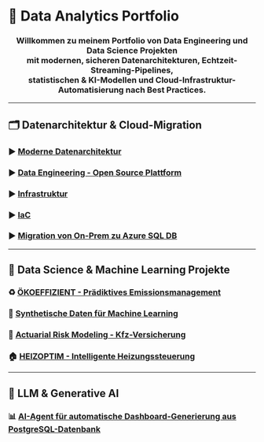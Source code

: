 # 💼 Data Analytics Portfolio

<div align="center">
  <h3>
    Willkommen zu meinem Portfolio von Data Engineering und Data Science Projekten<br/>
    mit modernen, sicheren Datenarchitekturen, Echtzeit-Streaming-Pipelines,<br/>
    statistischen & KI-Modellen und Cloud-Infrastruktur-Automatisierung nach Best Practices.
  </h3>
</div>


---
##  🗂️ Datenarchitektur & Cloud-Migration

### ▶️ [Moderne Datenarchitektur](./projects-Data-Analytics/project-1-Data-architecture/)

### ▶️ [Data Engineering - Open Source Plattform](./projects-Data-Analytics/project-2-Data-Engineering/)

### ▶️ [Infrastruktur](./projects-Data-Analytics/project-3-Infrastruktur/)

### ▶️ [IaC](./projects-Data-Analytics/terraform/)   

### ▶️ [Migration von On-Prem zu Azure SQL DB](./projects-Data-Analytics/OnPremtoAzureSQL/)

---
## 🤖 Data Science & Machine Learning Projekte

### ♻️ [ÖKOEFFIZIENT - Prädiktives Emissionsmanagement](./projects-Data-Analytics/project-4-ÖKOEFFIZIENT/README.md)

### 🔬 [Synthetische Daten für Machine Learning](./projects-Data-Analytics/project-4-ÖKOEFFIZIENT/README.md)

### 🚗 [Actuarial Risk Modeling - Kfz-Versicherung](./projects-Data-Analytics/project-4-ÖKOEFFIZIENT/README.md)

### 🏠 [HEIZOPTIM - Intelligente Heizungssteuerung](./projects-Data-Analytics/project-4-ÖKOEFFIZIENT/README.md)
---
## 🧠 LLM & Generative AI

###  📊 [AI-Agent für automatische Dashboard-Generierung aus PostgreSQL-Datenbank](./projects-Data-Analytics/LLM&AG&GEN/README.md)